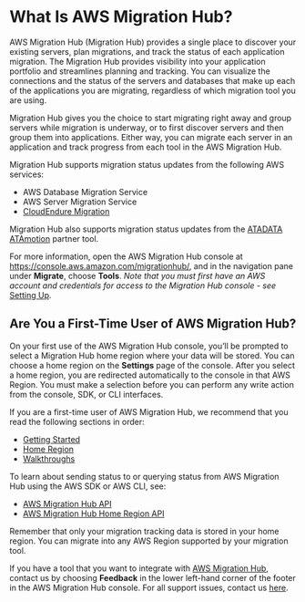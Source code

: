 # What Is AWS Migration Hub?<a name="whatishub"></a>

AWS Migration Hub \(Migration Hub\) provides a single place to discover your existing servers, plan migrations, and track the status of each application migration\. The Migration Hub provides visibility into your application portfolio and streamlines planning and tracking\. You can visualize the connections and the status of the servers and databases that make up each of the applications you are migrating, regardless of which migration tool you are using\.

Migration Hub gives you the choice to start migrating right away and group servers while migration is underway, or to first discover servers and then group them into applications\. Either way, you can migrate each server in an application and track progress from each tool in the AWS Migration Hub\.

Migration Hub supports migration status updates from the following AWS services:
+ AWS Database Migration Service
+ AWS Server Migration Service
+ [CloudEndure Migration](https://aws.amazon.com/cloudendure)

Migration Hub also supports migration status updates from the [ATADATA ATAmotion](https://aws.amazon.com/migration-hub/partners/) partner tool\.

For more information, open the AWS Migration Hub console at [https://console\.aws\.amazon\.com/migrationhub/](https://console.aws.amazon.com/migrationhub/), and in the navigation pane under **Migrate**, choose **Tools**\. *Note that you must first have an AWS account and credentials for access to the Migration Hub console \- see* [Setting Up](setting-up.md)\.

## Are You a First\-Time User of AWS Migration Hub?<a name="welcome-first-time-user"></a>

On your first use of the AWS Migration Hub console, you’ll be prompted to select a Migration Hub home region where your data will be stored\. You can choose a home region on the **Settings** page of the console\. After you select a home region, you are redirected automatically to the console in that AWS Region\. You must make a selection before you can perform any write action from the console, SDK, or CLI interfaces\.

 If you are a first\-time user of AWS Migration Hub, we recommend that you read the following sections in order:
+  [Getting Started](getting-started.md) 
+  [Home Region](home-region.md) 
+  [Walkthroughs](walkthroughs.md) 

To learn about sending status to or querying status from AWS Migration Hub using the AWS SDK or AWS CLI, see:
+  [AWS Migration Hub API](api-reference.md) 
+  [AWS Migration Hub Home Region API](https://docs.aws.amazon.com/migrationhub-home-region/latest/APIReference/Welcome.html) 

 Remember that only your migration tracking data is stored in your home region\. You can migrate into any AWS Region supported by your migration tool\.

If you have a tool that you want to integrate with [AWS Migration Hub](http://console.aws.amazon.com/migrationhub/home), contact us by choosing **Feedback** in the lower left\-hand corner of the footer in the AWS Migration Hub console\. For all support issues, contact us [here](https://aws.amazon.com/contact-us/)\.